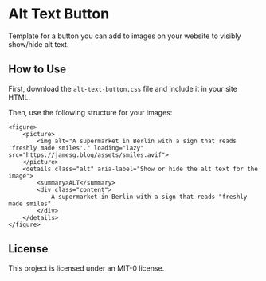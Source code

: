 # Alt Text Button

Template for a button you can add to images on your website to visibly show/hide alt text.

## How to Use

First, download the `alt-text-button.css` file and include it in your site HTML.

Then, use the following structure for your images:

```
<figure>
    <picture>
        <img alt="A supermarket in Berlin with a sign that reads 'freshly made smiles'." loading="lazy" src="https://jamesg.blog/assets/smiles.avif">
    </picture>
    <details class="alt" aria-label="Show or hide the alt text for the image">
        <summary>ALT</summary>
        <div class="content">
            A supermarket in Berlin with a sign that reads "freshly made smiles".
        </div>
    </details>
</figure>
```

## License

This project is licensed under an MIT-0 license.
